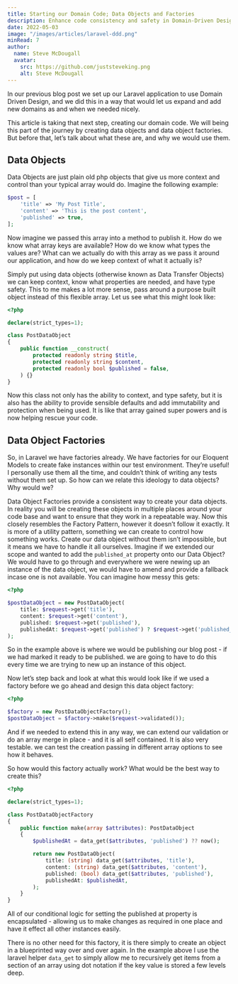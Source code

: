 ```yaml
---
title: Starting our Domain Code; Data Objects and Factories
description: Enhance code consistency and safety in Domain-Driven Design with Laravel DDD. Learn about Data Objects & Factories.
date: 2022-05-03
image: "/images/articles/laravel-ddd.png"
minRead: 7
author:
  name: Steve McDougall
  avatar:
    src: https://github.com/juststeveking.png
    alt: Steve McDougall
---
```


In our previous blog post we set up our Laravel application to use Domain Driven Design, and we did this in a way that would let us expand and add new domains as and when we needed nicely.

This article is taking that next step, creating our domain code. We will being this part of the journey by creating data objects and data object factories. But before that, let’s talk about what these are, and why we would use them.

## Data Objects

Data Objects are just plain old php objects that give us more context and control than your typical array would do. Imagine the following example:

```php
$post = [
    'title' => 'My Post Title',
    'content' => 'This is the post content',
    'published' => true,
];
```

Now imagine we passed this array into a method to publish it. How do we know what array keys are available? How do we know what types the values are? What can we actually do with this array as we pass it around our application, and how do we keep context of what it actually is?

Simply put using data objects (otherwise known as Data Transfer Objects) we can keep context, know what properties are needed, and have type safety. This to me makes a lot more sense, pass around a purpose built object instead of this flexible array. Let us see what this might look like:

```php
<?php

declare(strict_types=1);

class PostDataObject
{
    public function __construct(
        protected readonly string $title,
        protected readonly string $content,
        protected readonly bool $published = false,
    ) {}
}
```

Now this class not only has the ability to context, and type safety, but it is also has the ability to provide sensible defaults and add immutability and protection when being used. It is like that array gained super powers and is now helping rescue your code.

## Data Object Factories

So, in Laravel we have factories already. We have factories for our Eloquent Models to create fake instances within our test environment. They’re useful! I personally use them all the time, and couldn’t think of writing any tests without them set up. So how can we relate this ideology to data objects? Why would we?

Data Object Factories provide a consistent way to create your data objects. In reality you will be creating these objects in multiple places around your code base and want to ensure that they work in a repeatable way. Now this closely resembles the Factory Pattern, however it doesn’t follow it exactly. It is more of a utility pattern, something we can create to control how something works. Create our data object without them isn’t impossible, but it means we have to handle it all ourselves. Imagine if we extended our scope and wanted to add the `published_at` property onto our Data Object? We would have to go through and everywhere we were newing up an instance of the data object, we would have to amend and provide a fallback incase one is not available. You can imagine how messy this gets:

```php
<?php

$postDataObject = new PostDataObject(
    title: $request->get('title'),
    content: $request->get('content'),
    published: $request->get('published'),
    publishedAt: $request->get('published') ? $request->get('published_at', now()) : null,
);
```

So in the example above is where we would be publishing our blog post - if we had marked it ready to be published. we are going to have to do this every time we are trying to new up an instance of this object.

Now let’s step back and look at what this would look like if we used a factory before we go ahead and design this data object factory:

```php
<?php

$factory = new PostDataObjectFactory();
$postDataObject = $factory->make($request->validated());
```

And if we needed to extend this in any way, we can extend our validation or do an array merge in place - and it is all self contained. It is also very testable. we can test the creation passing in different array options to see how it behaves.

So how would this factory actually work? What would be the best way to create this?

```php
<?php

declare(strict_types=1);

class PostDataObjectFactory
{
    public function make(array $attributes): PostDataObject
    {
        $publishedAt = data_get($attributes, 'published') ?? now();

        return new PostDataObject(
            title: (string) data_get($attributes, 'title'),
            content: (string) data_get($attributes, 'content'),
            published: (bool) data_get($attributes, 'published'),
            publishedAt: $publishedAt,
        );
    }
}
```

All of our conditional logic for setting the published at property is encapsulated - allowing us to make changes as required in one place and have it effect all other instances easily.

There is no other need for this factory, it is there simply to create an object in a blueprinted way over and over again. In the example above I use the laravel helper `data_get` to simply allow me to recursively get items from a section of an array using dot notation if the key value is stored a few levels deep.
